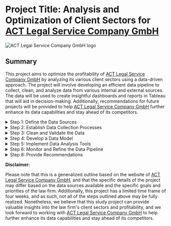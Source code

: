 # Project Title: Analysis and Optimization of Client Sectors for [ACT Legal Service Company GmbH](https://actlegal.com/)

![ACT Legal Service Company GmbH logo](legal_network/images/act_logo.jpg)

## Summary
This project aims to optimize the profitability of [ACT Legal Service Company GmbH](https://actlegal.com/) by analyzing its various client sectors using a data-driven approach. The project will involve developing an efficient data pipeline to collect, clean, and analyze data from various internal and external sources. The data will be used to create insightful dashboards and reports in Tableau that will aid in decision-making. Additionally, recommendations for future projects will be provided to help [ACT Legal Service Company GmbH](https://actlegal.com/) further enhance its data capabilities and stay ahead of its competitors.

<details><summary>Step 1: Define the Data Sources</summary>
<p>

* Identify all the sources of data that the law firm wants to analyze, including internal data sources such as financial records, customer data, and employee data, and external data sources such as market research reports, social media data, and economic indicators.
* Determine the format of the data (e.g. structured or unstructured) and how frequently it is updated.
* Determine if there are any legal or regulatory restrictions that need to be considered when collecting or analyzing the data.

</p>
</details>

<details><summary>Step 2: Establish Data Collection Processes</summary>
<p>

* Determine the best way to collect data from each source, taking into account the frequency of updates, the size of the data, and any legal or privacy requirements.
* Develop scripts or automation tools to collect the data on a regular basis, and test these tools to ensure they are functioning properly.
* Ensure that the data is securely stored and backed up to protect against data loss or security breaches.

</p>
</details>

<details><summary>Step 3: Clean and Validate the Data</summary>
<p>

* Clean the data to ensure it is accurate and consistent, and remove any duplicates or irrelevant information.
* Validate the data to ensure that it is complete and accurate, and that it meets the legal and privacy requirements of the law firm.
* Create a master data set that combines data from different sources and eliminates any redundant data.

</p>
</details>

<details><summary>Step 4: Develop a Data Model</summary>
<p>

* Determine the best way to structure the data so that it can be easily analyzed and visualized.
* Develop a data model that captures the relationships between the different types of data, and ensures that the data is properly normalized and indexed for efficient analysis.
* Test the data model to ensure that it can handle the volume of data and types of analysis required by the law firm.

</p>
</details>

<details><summary>Step 5: Implement Data Analysis Tools</summary>
<p>

* Choose the best data analysis tools for the law firm's needs, such as data visualization tools like Tableau.
* Set up these tools and configure them to work with the law firm's data pipeline.
* Develop custom dashboards and reports as needed to handle the unique needs of the law firm.

</p>
</details>

<details><summary>Step 6: Monitor and Refine the Data Pipeline</summary>
<p>

* Continuously monitor the data pipeline to ensure that it is functioning properly and providing accurate insights.
* Incorporate new data sources into the pipeline as needed, and optimize the data model to improve performance.
* Refine the data analytics capabilities as needed to ensure that the law firm is getting the insights it needs to make informed decisions.
* Ensure that the data pipeline is scalable and can handle increases in data volume or complexity over time.

</p>
</

<details><summary>Step 7: Create Dashboards and Reports</summary>
<p>

* Use Tableau to create dashboards and reports that visualize the insights generated by the data pipeline.
* Work with the law firm's stakeholders to determine the best way to present the data and ensure that it is actionable.
* Ensure that the dashboards and reports are customizable and can be updated in real-time as new data becomes available.

</p>
</details>

<details><summary>Step 8: Provide Recommendations</summary>
<p>

* Analyze the data and provide insights to the law firm on the profitability of each sector it operates in.
* Identify areas where the law firm could improve its operations or take advantage of new opportunities.
* Note that the specific KPIs and recommendations will depend on the law firm's goals and priorities, and that these will be determined in consultation with the project team.
</p>
</details>

**Disclaimer:**

Please note that this is a generalized outline based on the website of [ACT Legal Service Company GmbH](https://actlegal.com/), and that the specific details of the project may differ based on the data sources available and the specific goals and priorities of the law firm. Additionally, this project has a limited time frame of four weeks, and as such, not all of the steps outlined above may be fully realized. Nonetheless, we believe that this study project can provide valuable insights into the law firm's client sectors and profitability, and we look forward to working with [ACT Legal Service Company GmbH](https://actlegal.com/) to help further enhance its data capabilities and stay ahead of its competitors. 

